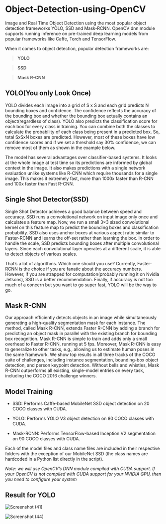 # Object-Detection-using-OpenCV
Image and Real Time Object Detection using the most popular object detection frameworks YOLO, SSD and Mask-RCNN. OpenCV dnn module supports running inference on pre-trained deep learning models from popular frameworks like Caffe, Torch and TensorFlow.

When it comes to object detection, popular detection frameworks are:

> **YOLO**

> **SSD**

> **Mask R-CNN**

## YOLO(You only Look Once)

YOLO divides each image into a grid of S x S and each grid predicts N bounding boxes and confidence. The confidence reflects the accuracy of the bounding box and whether the bounding box actually contains an object(regardless of class). YOLO also predicts the classification score for each box for every class in training. You can combine both the classes to calculate the probability of each class being present in a predicted box. So, total SxSxN boxes are predicted. However, most of these boxes have low confidence scores and if we set a threshold say 30% confidence, we can remove most of them as shown in the example below.

The model has several advantages over classifier-based systems. It looks at the whole image at test time so its predictions are informed by global context in the image. It also makes predictions with a single network evaluation unlike systems like R-CNN which require thousands for a single image. This makes it extremely fast, more than 1000x faster than R-CNN and 100x faster than Fast R-CNN.

## Single Shot Detector(SSD)

Single Shot Detector achieves a good balance between speed and accuracy. SSD runs a convolutional network on input image only once and calculates a feature map. Now, we run a small 3×3 sized convolutional kernel on this feature map to predict the bounding boxes and classification probability. SSD also uses anchor boxes at various aspect ratio similar to Faster-RCNN and learns the off-set rather than learning the box. In order to handle the scale, SSD predicts bounding boxes after multiple convolutional layers. Since each convolutional layer operates at a different scale, it is able to detect objects of various scales.

That’s a lot of algorithms. Which one should you use? Currently, Faster-RCNN is the choice if you are fanatic about the accuracy numbers. However, if you are strapped for computation(probably running it on Nvidia Jetsons), SSD is a better recommendation. Finally, if accuracy is not too much of a concern but you want to go super fast, YOLO will be the way to go.

## Mask R-CNN

Our approach efficiently detects objects in an image while simultaneously generating a high-quality segmentation mask for each instance. The method, called Mask R-CNN, extends Faster R-CNN by adding a branch for predicting an object mask in parallel with the existing branch for bounding box recognition. Mask R-CNN is simple to train and adds only a small overhead to Faster R-CNN, running at 5 fps. Moreover, Mask R-CNN is easy to generalize to other tasks, e.g., allowing us to estimate human poses in the same framework. We show top results in all three tracks of the COCO suite of challenges, including instance segmentation, bounding-box object detection, and person keypoint detection. Without bells and whistles, Mask R-CNN outperforms all existing, single-model entries on every task, including the COCO 2016 challenge winners.

## Model Training

* SSD: Performs Caffe-based MobileNet SSD object detection on 20 COCO classes with CUDA.

* YOLO: Performs YOLO V3 object detection on 80 COCO classes with CUDA.

* Mask-RCNN: Performs TensorFlow-based Inception V2 segmentation on 90 COCO classes with CUDA.

Each of the model files and class name files are included in their respective folders with the exception of our MobileNet SSD (the class names are hardcoded in a Python list directly in the script).

*Note: we will use OpenCV’s DNN module compiled with CUDA support. If your OpenCV is not compiled with CUDA support for your NVIDIA GPU, then you need to configure your system*

## Result for YOLO

![Screenshot (41)](https://user-images.githubusercontent.com/49313619/87250954-f2b71280-c485-11ea-8ba0-3d2b3a9bc525.png)

![Screenshot (44)](https://user-images.githubusercontent.com/49313619/87250957-f5196c80-c485-11ea-9bc3-0cee3fd82263.png)
